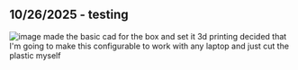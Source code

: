 <!--
  ===================    !!READ THIS NOTICE!!   ====================
  DO NOT edit this file manually. Your changes WILL BE OVERWRITTEN!
  This journal is auto generated and updated by Hack Club Blueprint.
  To edit this file, please edit your journal entries on Blueprint.
  ==================================================================
-->

## 10/26/2025 - testing  

![image](https://blueprint.hackclub.com/user-attachments/blobs/proxy/eyJfcmFpbHMiOnsiZGF0YSI6NTc1MywicHVyIjoiYmxvYl9pZCJ9fQ==--dcd8b61241bd0337ba1009c8047d69e3fb3b850e/image.png)
made the basic cad for the box and set it 3d printing
decided that I'm going to make this configurable to work with any laptop
and just cut the plastic myself
  

